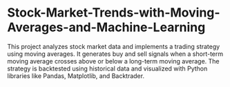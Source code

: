 # Stock-Market-Trends-with-Moving-Averages-and-Machine-Learning
This project analyzes stock market data and implements a trading strategy using moving averages. It generates buy and sell signals when a short-term moving average crosses above or below a long-term moving average. The strategy is backtested using historical data and visualized with Python libraries like Pandas, Matplotlib, and Backtrader.
